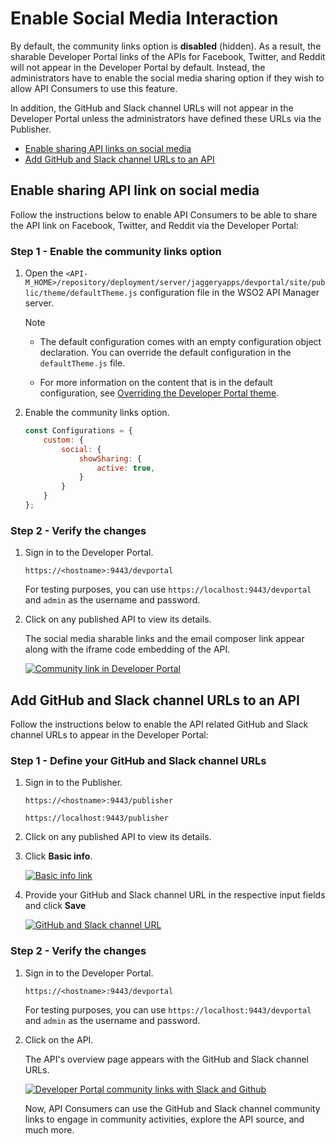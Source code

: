 # Enable Social Media Interaction

By default, the community links option is **disabled** (hidden). As a result, the sharable Developer Portal links of the APIs for Facebook, Twitter, and Reddit will not appear in the Developer Portal by default. Instead, the administrators have to enable the social media sharing option if they wish to allow API Consumers to use this feature.

In addition, the GitHub and Slack channel URLs will not appear in the Developer Portal unless the administrators have defined these URLs via the Publisher.

- [Enable sharing API links on social media](#enable-sharing-api-links-on-social-media)
- [Add GitHub and Slack channel URLs to an API](#add-github-and-slack-channel-urls-to-an-api)

## Enable sharing API link on social media

Follow the instructions below to enable API Consumers to be able to share the API link on Facebook, Twitter, and Reddit via the Developer Portal:

### Step 1 - Enable the community links option 

1. Open the `<API-M_HOME>/repository/deployment/server/jaggeryapps/devportal/site/public/theme/defaultTheme.js` configuration file in the WSO2 API Manager server.

    <html>
    <div class="admonition note">
    <p class="admonition-title">Note</p>
    <ul>
    <li>
    The default configuration comes with an empty configuration object declaration. You can override the default configuration in the <code>defaultTheme.js</code> file.
    </li>
    <li>
    <p>For more information on the content that is in the default configuration, see <a href="{{base_path}}/reference/customize-product/customizations/customizing-the-developer-portal/overriding-developer-portal-theme/#content-of-defaultthemejs">Overriding the Developer Portal theme</a>.</p>
    </li>
    </ul>
    </div> 
    </html>

2.  Enable the community links option.

    ```javascript
    const Configurations = {
        custom: {
            social: {
                showSharing: {
                    active: true,
                }
            }
        }
    };
    ```

### Step 2 - Verify the changes

1.  Sign in to the Developer Portal.

    `https://<hostname>:9443/devportal`
     
    For testing purposes, you can use `https://localhost:9443/devportal` and `admin` as the username and password.

2. Click on any published API to view its details. 

     The social media sharable links and the email composer link appear along with the iframe code embedding of the API.

    [![Community link in Developer Portal]({{base_path}}/assets/img/design/community-features/devportal-default-community-links.png)]({{base_path}}/assets/img/design/community-features/devportal-default-community-links.png)
    

## Add GitHub and Slack channel URLs to an API

Follow the instructions below to enable the API related GitHub and Slack channel URLs to appear in the Developer Portal:

### Step 1 - Define your GitHub and Slack channel URLs

1.  Sign in to the Publisher.

    `https://<hostname>:9443/publisher`
     
    `https://localhost:9443/publisher`

2. Click on any published API to view its details.

3. Click **Basic info**.

    [![Basic info link]({{base_path}}/assets/img/design/community-features/publisher-community-link-basic-info.png)]({{base_path}}/assets/img/design/community-features/publisher-community-link-basic-info.png)

4. Provide your GitHub and Slack channel URL in the respective input fields and click **Save**

    [![GitHub and Slack channel URL]({{base_path}}/assets/img/design/community-features/publisher-slack-urls.png)]({{base_path}}/assets/img/design/community-features/publisher-slack-urls.png)

### Step 2 - Verify the changes

1. Sign in to the Developer Portal.

    `https://<hostname>:9443/devportal`
     
    For testing purposes, you can use `https://localhost:9443/devportal` and `admin` as the username and password.

2. Click on the API.

     The API's overview page appears with the GitHub and Slack channel URLs.

     [![Developer Portal community links with Slack and Github]({{base_path}}/assets/img/design/community-features/devportal-community-links-with-slack-github.png)]({{base_path}}/assets/img/design/community-features/devportal-community-links-with-slack-github.png)

     Now, API Consumers can use the GitHub and Slack channel community links to engage in community activities, explore the API source, and much more.
